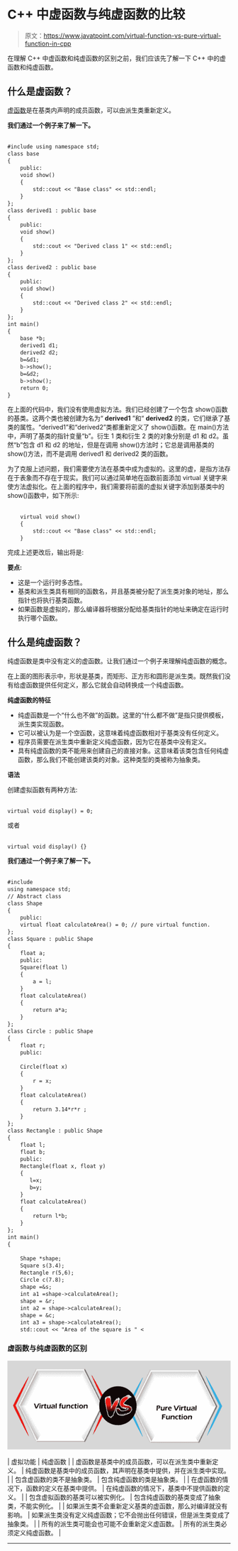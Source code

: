 # C++ 中虚函数与纯虚函数的比较

> 原文：<https://www.javatpoint.com/virtual-function-vs-pure-virtual-function-in-cpp>

在理解 C++ 中虚函数和纯虚函数的区别之前，我们应该先了解一下 C++ 中的虚函数和纯虚函数。

## 什么是虚函数？

[虚函数](https://www.javatpoint.com/cpp-virtual-function)是在基类内声明的成员函数，可以由派生类重新定义。

**我们通过一个例子来了解一下。**

```

#include using namespace std;
class base
{
    public:
    void show()
    {
        std::cout << "Base class" << std::endl;
    }
};
class derived1 : public base
{
    public:
    void show()
    {
        std::cout << "Derived class 1" << std::endl;
    }
};
class derived2 : public base
{
    public:
    void show()
    {
        std::cout << "Derived class 2" << std::endl;
    }
};
int main()
{
    base *b;
    derived1 d1;
    derived2 d2;
    b=&d1;
    b->show();
    b=&d2;
    b->show();
    return 0;
} 
```

在上面的代码中，我们没有使用虚拟方法。我们已经创建了一个包含 show()函数的基类。这两个类也被创建为名为“ **derived1** ”和“ **derived2** 的类，它们继承了基类的属性。“derived1”和“derived2”类都重新定义了 show()函数。在 main()方法中，声明了基类的指针变量“b”。衍生 1 类和衍生 2 类的对象分别是 d1 和 d2。虽然“b”包含 d1 和 d2 的地址，但是在调用 show()方法时；它总是调用基类的 show()方法，而不是调用 derived1 和 derived2 类的函数。

为了克服上述问题，我们需要使方法在基类中成为虚拟的。这里的虚，是指方法存在于表象而不存在于现实。我们可以通过简单地在函数前面添加 virtual 关键字来使方法虚拟化。在上面的程序中，我们需要将前面的虚拟关键字添加到基类中的 show()函数中，如下所示:

```

    virtual void show()
    {
        std::cout << "Base class" << std::endl;
    }

```

完成上述更改后，输出将是:

**要点:**

*   这是一个运行时多态性。
*   基类和派生类具有相同的函数名，并且基类被分配了派生类对象的地址，那么指针也将执行基类函数。
*   如果函数是虚拟的，那么编译器将根据分配给基类指针的地址来确定在运行时执行哪个函数。

## 什么是纯虚函数？

纯虚函数是类中没有定义的虚函数。让我们通过一个例子来理解纯虚函数的概念。

在上面的图形表示中，形状是基类，而矩形、正方形和圆形是派生类。既然我们没有给虚函数提供任何定义，那么它就会自动转换成一个纯虚函数。

**纯虚函数的特征**

*   纯虚函数是一个“什么也不做”的函数。这里的“什么都不做”是指只提供模板，派生类实现函数。
*   它可以被认为是一个空函数，这意味着纯虚函数相对于基类没有任何定义。
*   程序员需要在派生类中重新定义纯虚函数，因为它在基类中没有定义。
*   具有纯虚函数的类不能用来创建自己的直接对象。这意味着该类包含任何纯虚函数，那么我们不能创建该类的对象。这种类型的类被称为抽象类。

**语法**

创建虚拟函数有两种方法:

```

virtual void display() = 0;

```

或者

```

virtual void display() {}

```

**我们通过一个例子来了解一下。**

```

#include 
using namespace std;
// Abstract class
class Shape
{
    public:
    virtual float calculateArea() = 0; // pure virtual function.
};
class Square : public Shape
{
    float a;
    public:
    Square(float l)
    {
        a = l;
    }
    float calculateArea()
    {
        return a*a;
    }
};
class Circle : public Shape
{
    float r;
    public:

    Circle(float x)
    {
        r = x;
    }
    float calculateArea()
    {
        return 3.14*r*r ;
    }
};
class Rectangle : public Shape
{
    float l;
    float b;
    public:
    Rectangle(float x, float y)
    {
       l=x;
       b=y;
    }
    float calculateArea()
    {
        return l*b;
    }
};
int main()
{

    Shape *shape;
    Square s(3.4);
    Rectangle r(5,6);
    Circle c(7.8);
    shape =&s;
    int a1 =shape->calculateArea();
    shape = &r;
    int a2 = shape->calculateArea();
    shape = &c;
    int a3 = shape->calculateArea();
    std::cout << "Area of the square is " <
```

### 虚函数与纯虚函数的区别

![Virtual function vs Pure virtual function in C++](img/838d4685fcbb3e23f40d5b79f5a6cdc4.png)

| 虚拟功能 | 纯虚函数 |
| 虚函数是基类中的成员函数，可以在派生类中重新定义。 | 纯虚函数是基类中的成员函数，其声明在基类中提供，并在派生类中实现。 |
| 包含虚函数的类不是抽象类。 | 包含纯虚函数的类是抽象类。 |
| 在虚函数的情况下，函数的定义在基类中提供。 | 在纯虚函数的情况下，基类中不提供函数的定义。 |
| 包含虚拟函数的基类可以被实例化。 | 包含纯虚函数的基类变成了抽象类，不能实例化。 |
| 如果派生类不会重新定义基类的虚函数，那么对编译就没有影响。 | 如果派生类没有定义纯虚函数；它不会抛出任何错误，但是派生类变成了抽象类。 |
| 所有的派生类可能会也可能不会重新定义虚函数。 | 所有的派生类必须定义纯虚函数。 |

* * *